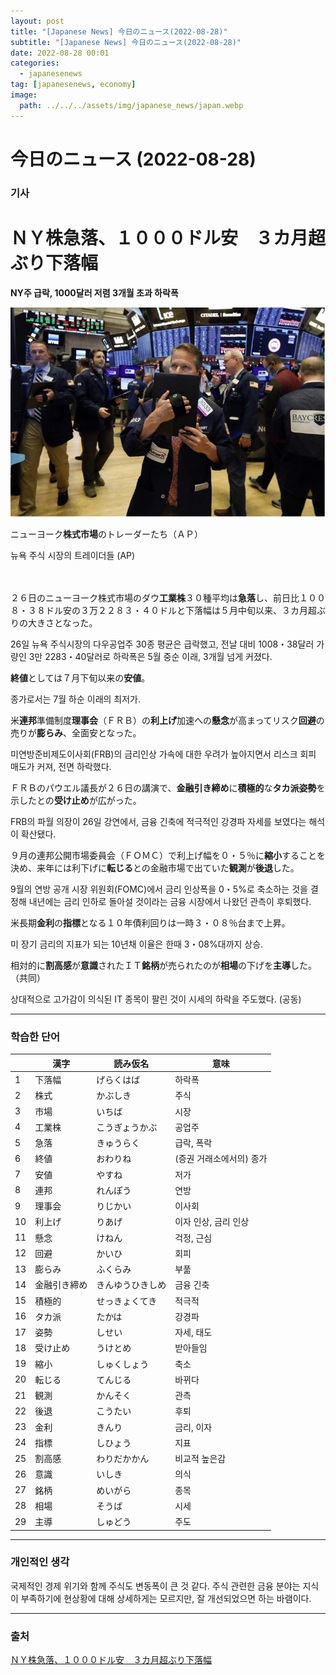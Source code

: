 ```yaml
---
layout: post
title: "[Japanese News] 今日のニュース(2022-08-28)"
subtitle: "[Japanese News] 今日のニュース(2022-08-28)"
date: 2022-08-28 00:01
categories:
  - japanesenews
tag: [japanesenews, economy]
image:
  path: ../../../assets/img/japanese_news/japan.webp
---
```


# 今日のニュース (2022-08-28)

### 기사

# **ＮＹ株急落、１０００ドル安　３カ月超ぶり下落幅**

**NY주 급락, 1000달러 저렴 3개월 초과 하락폭**

![ny.png](../../assets/img/japanese_news/2022-08-28-jn-news/ny.png)

ニューヨーク**株式市場**のトレーダーたち（ＡＰ）

뉴욕 주식 시장의 트레이더들 (AP) <br><br><br>

２６日のニューヨーク株式市場のダウ**工業株**３０種平均は**急落**し、前日比１００８・３８ドル安の３万２２８３・４０ドルと下落幅は５月中旬以来、３カ月超ぶりの大きさとなった。

26일 뉴욕 주식시장의 다우공업주 30종 평균은 급락했고, 전날 대비 1008・38달러 가량인 3만 2283・40달러로 하락폭은 5월 중순 이래, 3개월 넘게 커졌다.

**終値**としては７月下旬以来の**安値**。

종가로서는 7월 하순 이래의 최저가.

米**連邦**準備制度**理事会**（ＦＲＢ）の**利上げ**加速への**懸念**が高まってリスク**回避**の売りが**膨らみ**、全面安となった。

미연방준비제도이사회(FRB)의 금리인상 가속에 대한 우려가 높아지면서 리스크 회피 매도가 커져, 전면 하락했다.

ＦＲＢのパウエル議長が２６日の講演で、**金融引き締め**に**積極的**な**タカ派姿勢**を示したとの**受け止め**が広がった。

FRB의 파월 의장이 26일 강연에서, 금융 긴축에 적극적인 강경파 자세를 보였다는 해석이 확산됐다.

９月の連邦公開市場委員会（ＦＯＭＣ）で利上げ幅を０・５％に**縮小**することを決め、来年には利下げに**転じる**との金融市場で出ていた**観測**が**後退**した。

9월의 연방 공개 시장 위원회(FOMC)에서 금리 인상폭을 0・5%로 축소하는 것을 결정해 내년에는 금리 인하로 돌아설 것이라는 금융 시장에서 나왔던 관측이 후퇴했다.

米長期**金利**の**指標**となる１０年債利回りは一時３・０８％台まで上昇。

미 장기 금리의 지표가 되는 10년채 이율은 한때 3・08%대까지 상승.

相対的に**割高感**が**意識**されたＩＴ**銘柄**が売られたのが**相場**の下げを**主導**した。（共同）

상대적으로 고가감이 의식된 IT 종목이 팔린 것이 시세의 하락을 주도했다. (공동)

---

### 학습한 단어

|  | 漢字 | 読み仮名 | 意味 |
| --- | --- | --- | --- |
| 1 | 下落幅 | げらくはば | 하락폭 |
| 2 | 株式 | かぶしき | 주식 |
| 3 | 市場 | いちば | 시장 |
| 4 | 工業株 | こうぎょうかぶ | 공업주 |
| 5 | 急落 | きゅうらく | 급락, 폭락 |
| 6 | 終値 | おわりね | (증권 거래소에서의) 종가 |
| 7 | 安値 | やすね | 저가 |
| 8 | 連邦 | れんぽう | 연방 |
| 9 | 理事会 | りじかい | 이사회 |
| 10 | 利上げ | りあげ | 이자 인상, 금리 인상 |
| 11 | 懸念 | けねん | 걱정, 근심 |
| 12 | 回避 | かいひ | 회피 |
| 13 | 膨らみ | ふくらみ | 부풂 |
| 14 | 金融引き締め | きんゆうひきしめ | 금융 긴축 |
| 15 | 積極的 | せっきょくてき | 적극적 |
| 16 | タカ派 | たかは | 강경파 |
| 17 | 姿勢 | しせい | 자세, 태도 |
| 18 | 受け止め | うけとめ | 받아들임 |
| 19 | 縮小 | しゅくしょう | 축소 |
| 20 | 転じる | てんじる | 바뀌다 |
| 21 | 観測 | かんそく | 관측 |
| 22 | 後退 | こうたい | 후퇴 |
| 23 | 金利 | きんり | 금리, 이자 |
| 24 | 指標 | しひょう | 지표 |
| 25 | 割高感 | わりだかかん | 비교적 높은감 |
| 26 | 意識 | いしき | 의식 |
| 27 | 銘柄 | めいがら | 종목 |
| 28 | 相場 | そうば | 시세 |
| 29 | 主導 | しゅどう | 주도 |

---

### 개인적인 생각

국제적인 경제 위기와 함께 주식도 변동폭이 큰 것 같다.
주식 관련한 금융 분야는 지식이 부족하기에 현상황에 대해 상세하게는 모르지만, 잘 개선되었으면 하는 바램이다.

---

### 출처

[ＮＹ株急落、１０００ドル安　３カ月超ぶり下落幅](https://www.iza.ne.jp/article/20220827-DKMSRAGNQFKTRHFZOACYE5TI7U/)